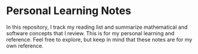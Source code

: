 # Personal Learning Notes  

In this repository, I track my reading list and summarize mathematical and software concepts that I review.
This is for my personal learning and reference. Feel free to explore, but keep in mind that these notes are for my own reference.
